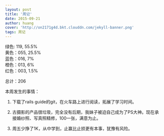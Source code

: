 ```yaml
---
layout: post
title: '周记'
date: 2015-09-21
author: huang
cover: 'http://on2171g4d.bkt.clouddn.com/jekyll-banner.png'
tags: 周记
---
```


绿色: 119, 55.5%  
黄色：055, 25.5%  
蓝色：016, 7%  
橙色：013, 6%  
红色：003, 1.5%  

总计：206

本周发生的事情：

1. 下载了rails guide的git，在火车路上进行阅读，拓展了学习时间。

1. 古摄影的产品很垃圾，完全没有后期，我妹子被迫自己成为了PS大神。现在承接婚纱照、写真照精修，100一张，满意为止。

1. 周五少挣了1K，从中学到，止赢比止损更有本事，犹豫有风险。